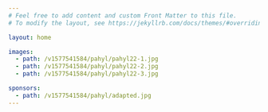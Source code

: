 ```yaml
---
# Feel free to add content and custom Front Matter to this file.
# To modify the layout, see https://jekyllrb.com/docs/themes/#overriding-theme-defaults

layout: home

images:
  - path: /v1577541584/pahyl/pahyl22-1.jpg
  - path: /v1577541584/pahyl/pahyl22-2.jpg
  - path: /v1577541584/pahyl/pahyl22-3.jpg

sponsors:
  - path: /v1577541584/pahyl/adapted.jpg
---
```

